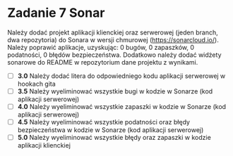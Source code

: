 # Zadanie 7 Sonar

Należy dodać projekt aplikacji klienckiej oraz serwerowej (jeden
branch, dwa repozytoria) do Sonara w wersji chmurowej
(https://sonarcloud.io/). Należy poprawić aplikacje, uzyskując: 0 bugów,
0 zapaszków, 0 podatności, 0 błędów bezpieczeństwa. Dodatkowo należy
dodać widżety sonarowe do README w repozytorium dane projektu z
wynikami.

- [ ] **3.0** Należy dodać litera do odpowiedniego kodu aplikacji serwerowej w hookach gita
- [ ] **3.5** Należy wyeliminować wszystkie bugi w kodzie w Sonarze (kod aplikacji serwerowej)
- [ ] **4.0** Należy wyeliminować wszystkie zapaszki w kodzie w Sonarze (kod aplikacji serwerowej)
- [ ] **4.5** Należy wyeliminować wszystkie podatności oraz błędy bezpieczeństwa w kodzie w
  Sonarze (kod aplikacji serwerowej)
- [ ] **5.0** Należy wyeliminować wszystkie błędy oraz zapaszki w kodzie aplikacji klienckiej
